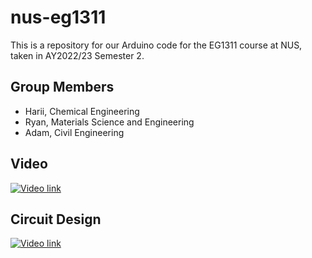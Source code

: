# nus-eg1311

This is a repository for our Arduino code for the EG1311 course at NUS, taken in AY2022/23 Semester 2.

## Group Members

- Harii, Chemical Engineering
- Ryan, Materials Science and Engineering
- Adam, Civil Engineering

## Video

[![Video link](https://img.youtube.com/vi/uCbqcYAOKRg/0.jpg)](https://www.youtube.com/watch?v=uCbqcYAOKRg)

## Circuit Design

[![Video link](https://csg.tinkercad.com/things/cQuYn9oU6fQ/t725.png?rev=1680695461765000000&s=&v=1&type=circuits)](https://www.tinkercad.com/embed/cQuYn9oU6fQ)
